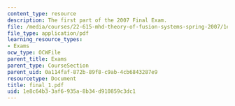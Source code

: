 ```yaml
---
content_type: resource
description: The first part of the 2007 Final Exam.
file: /media/courses/22-615-mhd-theory-of-fusion-systems-spring-2007/1e8c64b33af6935a8b34d910859c3dc1_final_1.pdf
file_type: application/pdf
learning_resource_types:
- Exams
ocw_type: OCWFile
parent_title: Exams
parent_type: CourseSection
parent_uid: 0a114faf-872b-89f8-c9ab-4cb6843287e9
resourcetype: Document
title: final_1.pdf
uid: 1e8c64b3-3af6-935a-8b34-d910859c3dc1
---
```

